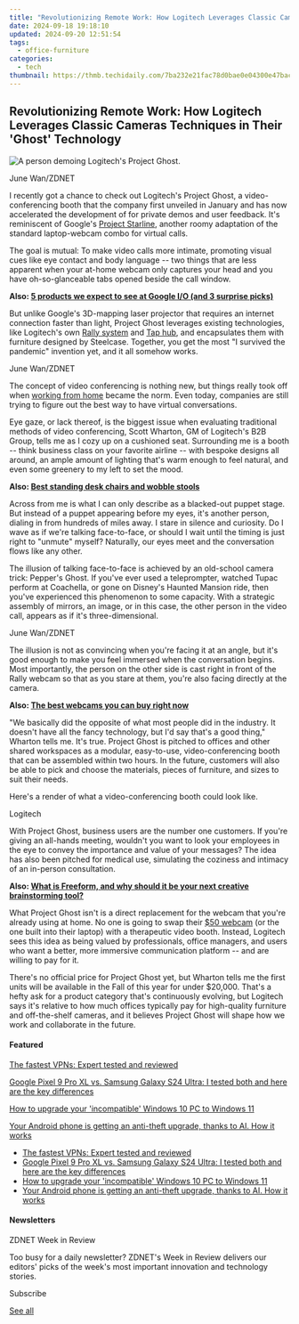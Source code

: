 ```yaml
---
title: "Revolutionizing Remote Work: How Logitech Leverages Classic Cameras Techniques in Their 'Ghost' Technology"
date: 2024-09-18 19:18:10
updated: 2024-09-20 12:51:54
tags:
  - office-furniture
categories:
  - tech
thumbnail: https://thmb.techidaily.com/7ba232e21fac78d0bae0e04300e47bac8679a7f9cd2328362771972e45a8c12a.jpg
---
```


## Revolutionizing Remote Work: How Logitech Leverages Classic Cameras Techniques in Their 'Ghost' Technology

![A person demoing Logitech's Project Ghost.](https://www.zdnet.com/a/img/resize/56344b912ee904cdb0f12502b3907186da87b43c/2023/05/02/41c13b0c-a0ef-4069-8452-155a7fe0868d/logitech-project-ghost.jpg?auto=webp&width=1280)

June Wan/ZDNET

I recently got a chance to check out Logitech's Project Ghost, a video-conferencing booth that the company first unveiled in January and has now accelerated the development of for private demos and user feedback. It's reminiscent of Google's [Project Starline](https://www.zdnet.com/article/google-gives-peek-into-3d-video-chat-booth-project-starline/), another roomy adaptation of the standard laptop-webcam combo for virtual calls.

The goal is mutual: To make video calls more intimate, promoting visual cues like eye contact and body language -- two things that are less apparent when your at-home webcam only captures your head and you have oh-so-glanceable tabs opened beside the call window.

**Also: [5 products we expect to see at Google I/O (and 3 surprise picks)](https://www.zdnet.com/article/google-products-to-expect-in-2023-pixel-fold-pixel-7a-ai-and-more/)**

But unlike Google's 3D-mapping laser projector that requires an internet connection faster than light, Project Ghost leverages existing technologies, like Logitech's own [Rally system](https://affportal.bhphoto.com/dl/redventures/?s=zd-%5F%5FCOM%5FCLICK%5FID%5F%5F-dtp&u=https%3A%2F%2Fwww.bhphotovideo.com%2Fc%2Fproduct%2F1479179-REG%2Flogitech%5F960%5F001225%5Frally%5Fplus%5Fconferencecam%5Fsystem.html%2F) and [Tap hub](https://affportal.bhphoto.com/dl/redventures/?s=zd-%5F%5FCOM%5FCLICK%5FID%5F%5F-dtp&u=https%3A%2F%2Fwww.bhphotovideo.com%2Fc%2Fproduct%2F1696258-REG%2Flogitech%5F939%5F001950%5Ftap%5Fmeeting%5Froom%5Fcontroller.html%2F%3F), and encapsulates them with furniture designed by Steelcase. Together, you get the most "I survived the pandemic" invention yet, and it all somehow works.

June Wan/ZDNET

The concept of video conferencing is nothing new, but things really took off when [working from home](https://www.zdnet.com/article/remote-work-5-things-every-business-needs-to-know/) became the norm. Even today, companies are still trying to figure out the best way to have virtual conversations.

Eye gaze, or lack thereof, is the biggest issue when evaluating traditional methods of video conferencing, Scott Wharton, GM of Logitech's B2B Group, tells me as I cozy up on a cushioned seat. Surrounding me is a booth -- think business class on your favorite airline -- with bespoke designs all around, an ample amount of lighting that's warm enough to feel natural, and even some greenery to my left to set the mood.

**Also: [Best standing desk chairs and wobble stools](https://www.zdnet.com/home-and-office/smart-office/best-standing-desk-chair/)**

Across from me is what I can only describe as a blacked-out puppet stage. But instead of a puppet appearing before my eyes, it's another person, dialing in from hundreds of miles away. I stare in silence and curiosity. Do I wave as if we're talking face-to-face, or should I wait until the timing is just right to "unmute" myself? Naturally, our eyes meet and the conversation flows like any other. 

The illusion of talking face-to-face is achieved by an old-school camera trick: Pepper's Ghost. If you've ever used a teleprompter, watched Tupac perform at Coachella, or gone on Disney's Haunted Mansion ride, then you've experienced this phenomenon to some capacity. With a strategic assembly of mirrors, an image, or in this case, the other person in the video call, appears as if it's three-dimensional.

June Wan/ZDNET

The illusion is not as convincing when you're facing it at an angle, but it's good enough to make you feel immersed when the conversation begins. Most importantly, the person on the other side is cast right in front of the Rally webcam so that as you stare at them, you're also facing directly at the camera.

**Also: [The best webcams you can buy right now](https://www.zdnet.com/article/best-webcam/)**

"We basically did the opposite of what most people did in the industry. It doesn't have all the fancy technology, but I'd say that's a good thing," Wharton tells me. It's true. Project Ghost is pitched to offices and other shared workspaces as a modular, easy-to-use, video-conferencing booth that can be assembled within two hours. In the future, customers will also be able to pick and choose the materials, pieces of furniture, and sizes to suit their needs.

Here's a render of what a video-conferencing booth could look like.

Logitech

With Project Ghost, business users are the number one customers. If you're giving an all-hands meeting, wouldn't you want to look your employees in the eye to convey the importance and value of your messages? The idea has also been pitched for medical use, simulating the coziness and intimacy of an in-person consultation.

**Also: [What is Freeform, and why should it be your next creative brainstorming tool?](https://www.zdnet.com/article/what-is-freeform-and-why-should-it-be-your-next-creative-brainstorming-tool/)**

What Project Ghost isn't is a direct replacement for the webcam that you're already using at home. No one is going to swap their [$50 webcam](https://www.zdnet.com/article/best-streaming-webcam/) (or the one built into their laptop) with a therapeutic video booth. Instead, Logitech sees this idea as being valued by professionals, office managers, and users who want a better, more immersive communication platform -- and are willing to pay for it. 

There's no official price for Project Ghost yet, but Wharton tells me the first units will be available in the Fall of this year for under $20,000\. That's a hefty ask for a product category that's continuously evolving, but Logitech says it's relative to how much offices typically pay for high-quality furniture and off-the-shelf cameras, and it believes Project Ghost will shape how we work and collaborate in the future.

#### Featured

[The fastest VPNs: Expert tested and reviewed](https://www.zdnet.com/article/fastest-vpn/ "The fastest VPNs: Expert tested and reviewed")

[Google Pixel 9 Pro XL vs. Samsung Galaxy S24 Ultra: I tested both and here are the key differences](https://www.zdnet.com/article/google-pixel-9-pro-xl-vs-samsung-galaxy-s24-ultra/ "Google Pixel 9 Pro XL vs. Samsung Galaxy S24 Ultra: I tested both and here are the key differences")

[How to upgrade your 'incompatible' Windows 10 PC to Windows 11](https://www.zdnet.com/article/how-to-upgrade-your-incompatible-windows-10-pc-to-windows-11/ "How to upgrade your 'incompatible' Windows 10 PC to Windows 11")

[Your Android phone is getting an anti-theft upgrade, thanks to AI. How it works](https://www.zdnet.com/article/your-android-phone-is-getting-an-anti-theft-upgrade-thanks-to-ai-how-it-works/ "Your Android phone is getting an anti-theft upgrade, thanks to AI. How it works")

* [The fastest VPNs: Expert tested and reviewed](https://www.zdnet.com/article/fastest-vpn/ "The fastest VPNs: Expert tested and reviewed")
* [Google Pixel 9 Pro XL vs. Samsung Galaxy S24 Ultra: I tested both and here are the key differences](https://www.zdnet.com/article/google-pixel-9-pro-xl-vs-samsung-galaxy-s24-ultra/ "Google Pixel 9 Pro XL vs. Samsung Galaxy S24 Ultra: I tested both and here are the key differences")
* [How to upgrade your 'incompatible' Windows 10 PC to Windows 11](https://www.zdnet.com/article/how-to-upgrade-your-incompatible-windows-10-pc-to-windows-11/ "How to upgrade your 'incompatible' Windows 10 PC to Windows 11")
* [Your Android phone is getting an anti-theft upgrade, thanks to AI. How it works](https://www.zdnet.com/article/your-android-phone-is-getting-an-anti-theft-upgrade-thanks-to-ai-how-it-works/ "Your Android phone is getting an anti-theft upgrade, thanks to AI. How it works")

#### Newsletters

ZDNET Week in Review

Too busy for a daily newsletter? ZDNET's Week in Review delivers our editors' picks of the week's most important innovation and technology stories.

 Subscribe

[See all](https://www.zdnet.com/newsletters/)

<ins class="adsbygoogle"
     style="display:block"
     data-ad-format="autorelaxed"
     data-ad-client="ca-pub-7571918770474297"
     data-ad-slot="1223367746"></ins>



<ins class="adsbygoogle"
     style="display:block"
     data-ad-client="ca-pub-7571918770474297"
     data-ad-slot="8358498916"
     data-ad-format="auto"
     data-full-width-responsive="true"></ins>
